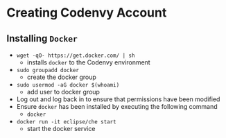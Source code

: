 # Creating Codenvy Account

## Installing `Docker`
* `wget -qO- https://get.docker.com/ | sh`
	* installs `docker` to the Codenvy environment
* `sudo groupadd docker`
	* create the docker group
* `sudo usermod -aG docker $(whoami)`
	* add user to docker group
* Log out and log back in to ensure that permissions have been modified
* Ensure `docker` has been installed by executing the following command
	* `docker`
* `docker run -it eclipse/che start`
	* start the docker service